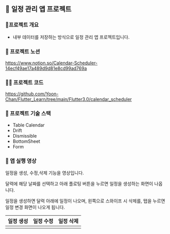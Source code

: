 ## 📅 일정 관리 앱 프로젝트

### 🚩프로젝트 개요

+ 내부 데이터를 저장하는 방식으로 일정 관리 앱 프로젝트입니다.

### 📖 프로젝트 노션

https://www.notion.so/Calendar-Scheduler-14ecf49ae17a489d9d81e8cd99ad769a



### 👨‍💻 프로젝트 코드

https://github.com/Yoon-Chan/Flutter_Learn/tree/main/Flutter3.0/calendar_scheduler

### 📌 프로젝트 기술 스택

+ Table Calendar
+ Drift
+ Dismissible
+ BottomSheet
+ Form



### 🚀 앱 실행 영상

일정을 생성, 수정,삭제 기능을 영상입니다.

달력에 해당 날짜를 선택하고 아래 플로팅 버튼을 누르면 일정을 생성하는 화면이 나옵니다.

일정을 생성하면 달력 아래에 일정이 나오며, 왼쪽으로 스와이프 시 삭제를, 탭을 누르면 일정 변경 화면이 나오게 됩니다.

| 일정 생성 | 일정 수정 | 일정 삭제 |
| --------- | --------- | --------- |
|           |           |           |

